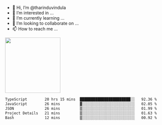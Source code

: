 - 👋 Hi, I’m @tharinduvindula
- 👀 I’m interested in ...
- 🌱 I’m currently learning ...
- 💞️ I’m looking to collaborate on ...
- 📫 How to reach me ...

<!---
tharinduvindula/tharinduvindula is a ✨ special ✨ repository because its `README.md` (this file) appears on your GitHub profile.
You can click the Preview link to take a look at your changes.
--->

<img height="180em" src="https://github-readme-stats.vercel.app/api?username=tharinduvindula&show_icons=true&hide_border=false&&count_private=true&include_all_commits=true" />


<!--START_SECTION:waka-->

```txt
TypeScript        20 hrs 15 mins  ███████████████████████░░   92.36 %
JavaScript        26 mins         ▓░░░░░░░░░░░░░░░░░░░░░░░░   02.05 %
JSON              26 mins         ▒░░░░░░░░░░░░░░░░░░░░░░░░   01.99 %
Project Details   21 mins         ▒░░░░░░░░░░░░░░░░░░░░░░░░   01.63 %
Bash              12 mins         ▒░░░░░░░░░░░░░░░░░░░░░░░░   00.92 %
```

<!--END_SECTION:waka-->
